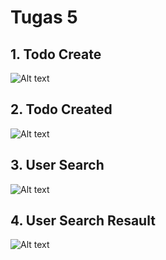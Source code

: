 # Tugas 5

## 1. Todo Create

![Alt text](screenshot/tugas5/image1.png)

## 2. Todo Created

![Alt text](screenshot/tugas5/image2.png)

## 3. User Search

![Alt text](screenshot/tugas5/image3.png)

## 4. User Search Resault

![Alt text](screenshot/tugas5/image4.png)
